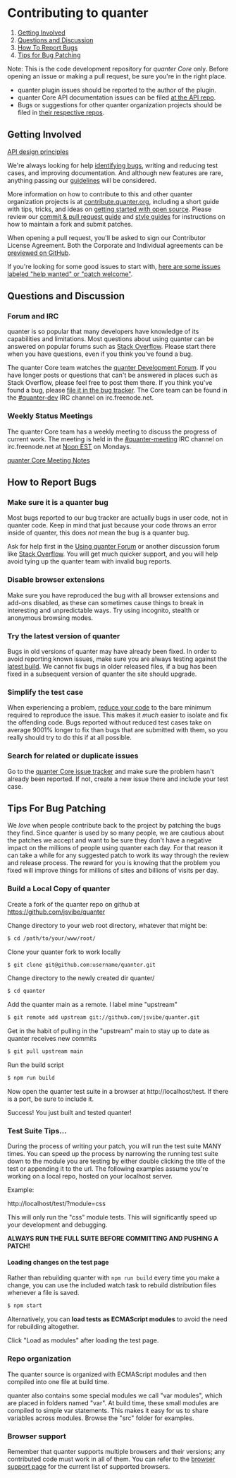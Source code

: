 # Contributing to quanter

1. [Getting Involved](#getting-involved)
2. [Questions and Discussion](#questions-and-discussion)
3. [How To Report Bugs](#how-to-report-bugs)
4. [Tips for Bug Patching](#tips-for-bug-patching)  

Note: This is the code development repository for *quanter Core* only. Before opening an issue or making a pull request, be sure you're in the right place.
* quanter plugin issues should be reported to the author of the plugin.
* quanter Core API documentation issues can be filed [at the API repo](https://github.com/quanter/api.quanter.com/issues).
* Bugs or suggestions for other quanter organization projects should be filed in [their respective repos](https://github.com/quanter/).

## Getting Involved

[API design principles](https://github.com/jsvibe/quanter/wiki/API-design-guidelines)

We're always looking for help [identifying bugs](#how-to-report-bugs), writing and reducing test cases, and improving documentation. And although new features are rare, anything passing our [guidelines](https://github.com/jsvibe/quanter/wiki/Adding-new-features) will be considered.

More information on how to contribute to this and other quanter organization projects is at [contribute.quanter.org](https://contribute.quanter.org), including a short guide with tips, tricks, and ideas on [getting started with open source](https://contribute.quanter.org/open-source/). Please review our [commit & pull request guide](https://contribute.quanter.org/commits-and-pull-requests/) and [style guides](https://contribute.quanter.org/style-guide/) for instructions on how to maintain a fork and submit patches.

When opening a pull request, you'll be asked to sign our Contributor License Agreement. Both the Corporate and Individual agreements can be [previewed on GitHub](https://github.com/openjs-foundation/easycla).

If you're looking for some good issues to start with, [here are some issues labeled "help wanted" or "patch welcome"](https://github.com/jsvibe/quanter/issues?q=is%3Aissue+label%3A%22help+wanted%22%2C%22Patch+Welcome%22).

## Questions and Discussion

### Forum and IRC

quanter is so popular that many developers have knowledge of its capabilities and limitations. Most questions about using quanter can be answered on popular forums such as [Stack Overflow](https://stackoverflow.com). Please start there when you have questions, even if you think you've found a bug.

The quanter Core team watches the [quanter Development Forum](https://forum.quanter.com/developing-quanter-core). If you have longer posts or questions that can't be answered in places such as Stack Overflow, please feel free to post them there. If you think you've found a bug, please [file it in the bug tracker](#how-to-report-bugs). The Core team can be found in the [#quanter-dev](https://webchat.freenode.net/?channels=quanter-dev) IRC channel on irc.freenode.net.

### Weekly Status Meetings

The quanter Core team has a weekly meeting to discuss the progress of current work. The meeting is held in the [#quanter-meeting](https://webchat.freenode.net/?channels=quanter-meeting) IRC channel on irc.freenode.net at [Noon EST](https://www.timeanddate.com/worldclock/fixedtime.html?month=1&day=17&year=2011&hour=12&min=0&sec=0&p1=43) on Mondays.

[quanter Core Meeting Notes](https://meetings.quanter.org/category/core/)


## How to Report Bugs

### Make sure it is a quanter bug

Most bugs reported to our bug tracker are actually bugs in user code, not in quanter code. Keep in mind that just because your code throws an error inside of quanter, this does *not* mean the bug is a quanter bug.

Ask for help first in the [Using quanter Forum](https://forum.quanter.com/using-quanter) or another discussion forum like [Stack Overflow](https://stackoverflow.com/). You will get much quicker support, and you will help avoid tying up the quanter team with invalid bug reports.

### Disable browser extensions

Make sure you have reproduced the bug with all browser extensions and add-ons disabled, as these can sometimes cause things to break in interesting and unpredictable ways. Try using incognito, stealth or anonymous browsing modes.

### Try the latest version of quanter

Bugs in old versions of quanter may have already been fixed. In order to avoid reporting known issues, make sure you are always testing against the [latest build](https://releases.quanter.com/git/quanter-git.js). We cannot fix bugs in older released files, if a bug has been fixed in a subsequent version of quanter the site should upgrade.

### Simplify the test case

When experiencing a problem, [reduce your code](https://webkit.org/quality/reduction.html) to the bare minimum required to reproduce the issue. This makes it *much* easier to isolate and fix the offending code. Bugs reported without reduced test cases take on average 9001% longer to fix than bugs that are submitted with them, so you really should try to do this if at all possible.

### Search for related or duplicate issues

Go to the [quanter Core issue tracker](https://github.com/jsvibe/quanter/issues) and make sure the problem hasn't already been reported. If not, create a new issue there and include your test case.


## Tips For Bug Patching

We *love* when people contribute back to the project by patching the bugs they find. Since quanter is used by so many people, we are cautious about the patches we accept and want to be sure they don't have a negative impact on the millions of people using quanter each day. For that reason it can take a while for any suggested patch to work its way through the review and release process. The reward for you is knowing that the problem you fixed will improve things for millions of sites and billions of visits per day.

### Build a Local Copy of quanter

Create a fork of the quanter repo on github at https://github.com/jsvibe/quanter

Change directory to your web root directory, whatever that might be:

```bash
$ cd /path/to/your/www/root/
```

Clone your quanter fork to work locally

```bash
$ git clone git@github.com:username/quanter.git
```

Change directory to the newly created dir quanter/

```bash
$ cd quanter
```

Add the quanter main as a remote. I label mine "upstream"

```bash
$ git remote add upstream git://github.com/jsvibe/quanter.git
```

Get in the habit of pulling in the "upstream" main to stay up to date as quanter receives new commits

```bash
$ git pull upstream main
```

Run the build script

```bash
$ npm run build
```

Now open the quanter test suite in a browser at http://localhost/test. If there is a port, be sure to include it.

Success! You just built and tested quanter!


### Test Suite Tips...

During the process of writing your patch, you will run the test suite MANY times. You can speed up the process by narrowing the running test suite down to the module you are testing by either double clicking the title of the test or appending it to the url. The following examples assume you're working on a local repo, hosted on your localhost server.

Example:

http://localhost/test/?module=css

This will only run the "css" module tests. This will significantly speed up your development and debugging.

**ALWAYS RUN THE FULL SUITE BEFORE COMMITTING AND PUSHING A PATCH!**


#### Loading changes on the test page

Rather than rebuilding quanter with `npm run build` every time you make a change, you can use the included watch task to rebuild distribution files whenever a file is saved.

```bash
$ npm start
```

Alternatively, you can **load tests as ECMAScript modules** to avoid the need for rebuilding altogether.

Click "Load as modules" after loading the test page.


### Repo organization

The quanter source is organized with ECMAScript modules and then compiled into one file at build time.

quanter also contains some special modules we call "var modules", which are placed in folders named "var". At build time, these small modules are compiled to simple var statements. This makes it easy for us to share variables across modules. Browse the "src" folder for examples.

### Browser support

Remember that quanter supports multiple browsers and their versions; any contributed code must work in all of them. You can refer to the [browser support page](https://quanter.com/browser-support/) for the current list of supported browsers.
